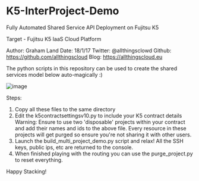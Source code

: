 # K5-InterProject-Demo
Fully Automated Shared Service API Deployment on Fujitsu K5

Target - Fujitsu K5 IaaS Cloud Platform

Author: Graham Land
Date: 18/1/17
Twitter: @allthingsclowd
Github: https://github.com/allthingscloud
Blog: https://allthingscloud.eu

The python scripts in this repository can be used to create the shared services model below auto-magically :)

![image](https://cloud.githubusercontent.com/assets/9472095/22083347/9fd53558-ddc3-11e6-88a7-b3c45a13d96a.png)



Steps:
1. Copy all these files to the same directory
2. Edit the k5contractsettingsv10.py to include your K5 contract details
Warning: Ensure to use two 'disposable' projects within your contract and add their names and ids to the above file. 
Every resource in these projects will get purged so ensure you're not sharing it with other users.
3. Launch the build_multi_project_demo.py script and relax! All the SSH keys, public ips, etc are returned to the console.
4. When finished playing with the routing you can use the purge_project.py to reset everything.

Happy Stacking!
